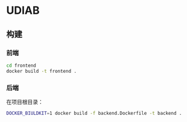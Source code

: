# UDIAB

## 构建

### 前端

```sh
cd frontend
docker build -t frontend .
```

### 后端

在项目根目录：

```sh
DOCKER_BIULDKIT=1 docker build -f backend.Dockerfile -t backend .
```
